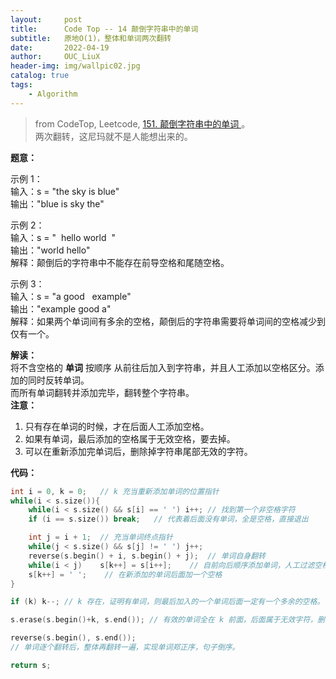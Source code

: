```yaml
---
layout:     post
title:      Code Top -- 14 颠倒字符串中的单词       
subtitle:   原地O(1)，整体和单词两次翻转    
date:       2022-04-19
author:     OUC_LiuX
header-img: img/wallpic02.jpg
catalog: true
tags:
    - Algorithm     
--- 
```


> from CodeTop, Leetcode, [151. 颠倒字符串中的单词
](https://leetcode-cn.com/problems/reverse-words-in-a-string/)。                       
> 两次翻转，这尼玛就不是人能想出来的。                     
         
**题意：**         

示例 1：        
输入：s = "the sky is blue"           
输出："blue is sky the"         

示例 2：      
输入：s = "  hello world  "       
输出："world hello"         
解释：颠倒后的字符串中不能存在前导空格和尾随空格。        

示例 3：          
输入：s = "a good   example"        
输出："example good a"        
解释：如果两个单词间有多余的空格，颠倒后的字符串需要将单词间的空格减少到仅有一个。          


**解读：**          
将不含空格的 **单词** 按顺序 从前往后加入到字符串，并且人工添加以空格区分。添加的同时反转单词。          
而所有单词翻转并添加完毕，翻转整个字符串。        
**注意：**        
1. 只有存在单词的时候，才在后面人工添加空格。        
2. 如果有单词，最后添加的空格属于无效空格，要去掉。       
3. 可以在重新添加完单词后，删除掉字符串尾部无效的字符。       

**代码：**            
```c++
int i = 0, k = 0;   // k 充当重新添加单词的位置指针    
while(i < s.size()){
    while(i < s.size() && s[i] == ' ') i++; // 找到第一个非空格字符       
    if (i == s.size()) break;   // 代表着后面没有单词，全是空格，直接退出       

    int j = i + 1;  // 充当单词终点指针            
    while(j < s.size() && s[j] != ' ') j++;
    reverse(s.begin() + i, s.begin() + j);  // 单词自身翻转        
    while(i < j)    s[k++] = s[i++];    // 自前向后顺序添加单词，人工过滤空格        
    s[k++] = ' ';    // 在新添加的单词后面加一个空格          
}

if (k) k--; // k 存在，证明有单词，则最后加入的一个单词后面一定有一个多余的空格。        

s.erase(s.begin()+k, s.end()); // 有效的单词全在 k 前面，后面属于无效字符，删去。       

reverse(s.begin(), s.end());    
// 单词逐个翻转后，整体再翻转一遍，实现单词郑正序，句子倒序。              

return s;
```

